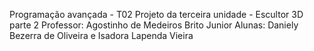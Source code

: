 Programação avançada - T02
Projeto da terceira unidade - Escultor 3D parte 2
Professor: Agostinho de Medeiros Brito Junior
Alunas: Daniely Bezerra de Oliveira e Isadora Lapenda Vieira
